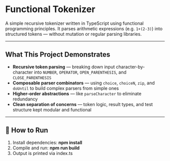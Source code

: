 # Functional Tokenizer

A simple recursive tokenizer written in TypeScript using functional programming principles. It parses arithmetic expressions (e.g. `1+(2-3)`) into structured tokens — without mutation or regular parsing libraries.

---

## What This Project Demonstrates

- **Recursive token parsing** — breaking down input character-by-character into `NUMBER`, `OPERATOR`, `OPEN_PARENTHESIS`, and `CLOSE_PARENTHESIS`
- **Composable parser combinators** — using `choice`, `choiceN`, `zip`, and `doUntil` to build complex parsers from simple ones
- **Higher-order abstractions** — like `parseCharacter` to eliminate redundancy
- **Clean separation of concerns** — token logic, result types, and test structure kept modular and functional

---

## 🚀 How to Run

1. Install dependencies: **npm install**
2. Compile and run: **npm run build**
3. Output is printed via index.ts
